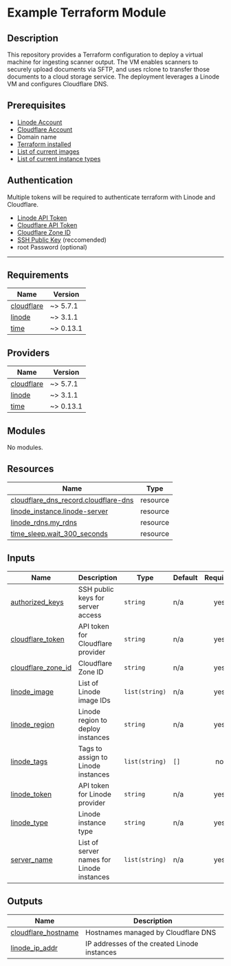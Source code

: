 # Example Terraform Module

## Description

This repository provides a Terraform configuration to deploy a virtual machine for ingesting scanner output. The VM enables scanners to securely upload documents via SFTP, and uses rclone to transfer those documents to a cloud storage service. The deployment leverages a Linode VM and configures Cloudflare DNS.

## Prerequisites

- [Linode Account](https://linode.com)
- [Cloudflare Account](https://www.cloudflare.com/)
- Domain name
- [Terraform installed](https://learn.hashicorp.com/tutorials/terraform/install-cli)
- [List of current images](https://api.linode.com/v4/images)
- [List of current instance types](https://api.linode.com/v4/linode/types)

## Authentication

Multiple tokens will be required to authenticate terraform with Linode and Cloudflare.

- [Linode API Token](https://www.linode.com/docs/guides/getting-started-with-the-linode-api/)
- [Cloudflare API Token](https://developers.cloudflare.com/api/tokens/create)
- [Cloudflare Zone ID](https://community.cloudflare.com/t/where-to-find-zone-id/132913)
- [SSH Public Key](https://www.linode.com/docs/guides/use-public-key-authentication-with-ssh) (reccomended)
- root Password (optional)

---

<!-- prettier-ignore-start -->
<!-- textlint-disable -->
<!-- BEGIN_TF_DOCS -->

## Requirements

| Name                                                                        | Version   |
| --------------------------------------------------------------------------- | --------- |
| <a name="requirement_cloudflare"></a> [cloudflare](#requirement_cloudflare) | ~> 5.7.1  |
| <a name="requirement_linode"></a> [linode](#requirement_linode)             | ~> 3.1.1  |
| <a name="requirement_time"></a> [time](#requirement_time)                   | ~> 0.13.1 |

## Providers

| Name                                                                  | Version   |
| --------------------------------------------------------------------- | --------- |
| <a name="provider_cloudflare"></a> [cloudflare](#provider_cloudflare) | ~> 5.7.1  |
| <a name="provider_linode"></a> [linode](#provider_linode)             | ~> 3.1.1  |
| <a name="provider_time"></a> [time](#provider_time)                   | ~> 0.13.1 |

## Modules

No modules.

## Resources

| Name                                                                                                                                   | Type     |
| -------------------------------------------------------------------------------------------------------------------------------------- | -------- |
| [cloudflare_dns_record.cloudflare-dns](https://registry.terraform.io/providers/cloudflare/cloudflare/latest/docs/resources/dns_record) | resource |
| [linode_instance.linode-server](https://registry.terraform.io/providers/linode/linode/latest/docs/resources/instance)                  | resource |
| [linode_rdns.my_rdns](https://registry.terraform.io/providers/linode/linode/latest/docs/resources/rdns)                                | resource |
| [time_sleep.wait_300_seconds](https://registry.terraform.io/providers/hashicorp/time/latest/docs/resources/sleep)                      | resource |

## Inputs

| Name                                                                                    | Description                               | Type           | Default | Required |
| --------------------------------------------------------------------------------------- | ----------------------------------------- | -------------- | ------- | :------: |
| <a name="input_authorized_keys"></a> [authorized_keys](#input_authorized_keys)          | SSH public keys for server access         | `string`       | n/a     |   yes    |
| <a name="input_cloudflare_token"></a> [cloudflare_token](#input_cloudflare_token)       | API token for Cloudflare provider         | `string`       | n/a     |   yes    |
| <a name="input_cloudflare_zone_id"></a> [cloudflare_zone_id](#input_cloudflare_zone_id) | Cloudflare Zone ID                        | `string`       | n/a     |   yes    |
| <a name="input_linode_image"></a> [linode_image](#input_linode_image)                   | List of Linode image IDs                  | `list(string)` | n/a     |   yes    |
| <a name="input_linode_region"></a> [linode_region](#input_linode_region)                | Linode region to deploy instances         | `string`       | n/a     |   yes    |
| <a name="input_linode_tags"></a> [linode_tags](#input_linode_tags)                      | Tags to assign to Linode instances        | `list(string)` | `[]`    |    no    |
| <a name="input_linode_token"></a> [linode_token](#input_linode_token)                   | API token for Linode provider             | `string`       | n/a     |   yes    |
| <a name="input_linode_type"></a> [linode_type](#input_linode_type)                      | Linode instance type                      | `string`       | n/a     |   yes    |
| <a name="input_server_name"></a> [server_name](#input_server_name)                      | List of server names for Linode instances | `list(string)` | n/a     |   yes    |

## Outputs

| Name                                                                                         | Description                                  |
| -------------------------------------------------------------------------------------------- | -------------------------------------------- |
| <a name="output_cloudflare_hostname"></a> [cloudflare_hostname](#output_cloudflare_hostname) | Hostnames managed by Cloudflare DNS          |
| <a name="output_linode_ip_addr"></a> [linode_ip_addr](#output_linode_ip_addr)                | IP addresses of the created Linode instances |

<!-- END_TF_DOCS -->
<!-- textlint-enable -->
<!-- prettier-ignore-end -->
